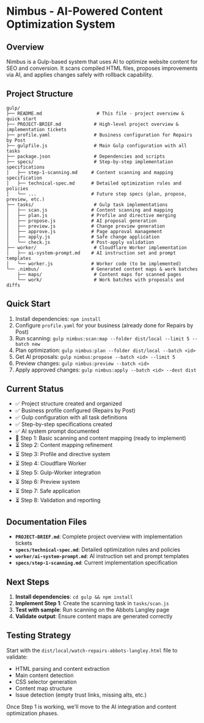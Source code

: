 # Nimbus - AI-Powered Content Optimization System

## Overview
Nimbus is a Gulp-based system that uses AI to optimize website content for SEO and conversion. It scans compiled HTML files, proposes improvements via AI, and applies changes safely with rollback capability.

## Project Structure
```
gulp/
├── README.md                    # This file - project overview & quick start
├── PROJECT-BRIEF.md            # High-level project overview & implementation tickets
├── profile.yaml                # Business configuration for Repairs by Post
├── gulpfile.js                 # Main Gulp configuration with all tasks
├── package.json                # Dependencies and scripts
├── specs/                      # Step-by-step implementation specifications
│   ├── step-1-scanning.md     # Content scanning and mapping specification
│   ├── technical-spec.md      # Detailed optimization rules and policies
│   └── ...                    # Future step specs (plan, propose, preview, etc.)
├── tasks/                      # Gulp task implementations
│   ├── scan.js                # Content scanning and mapping
│   ├── plan.js                # Profile and directive merging
│   ├── propose.js             # AI proposal generation
│   ├── preview.js             # Change preview generation
│   ├── approve.js             # Page approval management
│   ├── apply.js               # Safe change application
│   └── check.js               # Post-apply validation
├── worker/                     # Cloudflare Worker implementation
│   ├── ai-system-prompt.md    # AI instruction set and prompt templates
│   └── worker.js              # Worker code (to be implemented)
└── .nimbus/                   # Generated content maps & work batches
    ├── maps/                   # Content maps for scanned pages
    └── work/                   # Work batches with proposals and diffs
```

## Quick Start
1. Install dependencies: `npm install`
2. Configure `profile.yaml` for your business (already done for Repairs by Post)
3. Run scanning: `gulp nimbus:scan:map --folder dist/local --limit 5 --batch new`
4. Plan optimization: `gulp nimbus:plan --folder dist/local --batch <id>`
5. Get AI proposals: `gulp nimbus:propose --batch <id> --limit 5`
6. Preview changes: `gulp nimbus:preview --batch <id>`
7. Apply approved changes: `gulp nimbus:apply --batch <id> --dest dist`

## Current Status
- ✅ Project structure created and organized
- ✅ Business profile configured (Repairs by Post)
- ✅ Gulp configuration with all task definitions
- ✅ Step-by-step specifications created
- ✅ AI system prompt documented
- 🔄 Step 1: Basic scanning and content mapping (ready to implement)
- ⏳ Step 2: Content mapping refinement
- ⏳ Step 3: Profile and directive system
- ⏳ Step 4: Cloudflare Worker
- ⏳ Step 5: Gulp-Worker integration
- ⏳ Step 6: Preview system
- ⏳ Step 7: Safe application
- ⏳ Step 8: Validation and reporting

## Documentation Files
- **`PROJECT-BRIEF.md`**: Complete project overview with implementation tickets
- **`specs/technical-spec.md`**: Detailed optimization rules and policies
- **`worker/ai-system-prompt.md`**: AI instruction set and prompt templates
- **`specs/step-1-scanning.md`**: Current implementation specification

## Next Steps
1. **Install dependencies**: `cd gulp && npm install`
2. **Implement Step 1**: Create the scanning task in `tasks/scan.js`
3. **Test with sample**: Run scanning on the Abbots Langley page
4. **Validate output**: Ensure content maps are generated correctly

## Testing Strategy
Start with the `dist/local/watch-repairs-abbots-langley.html` file to validate:
- HTML parsing and content extraction
- Main content detection
- CSS selector generation
- Content map structure
- Issue detection (empty trust links, missing alts, etc.)

Once Step 1 is working, we'll move to the AI integration and content optimization phases.
